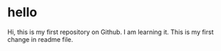 # hello
Hi, this is my first repository on Github. I am learning it.
This is my first change in readme file.
